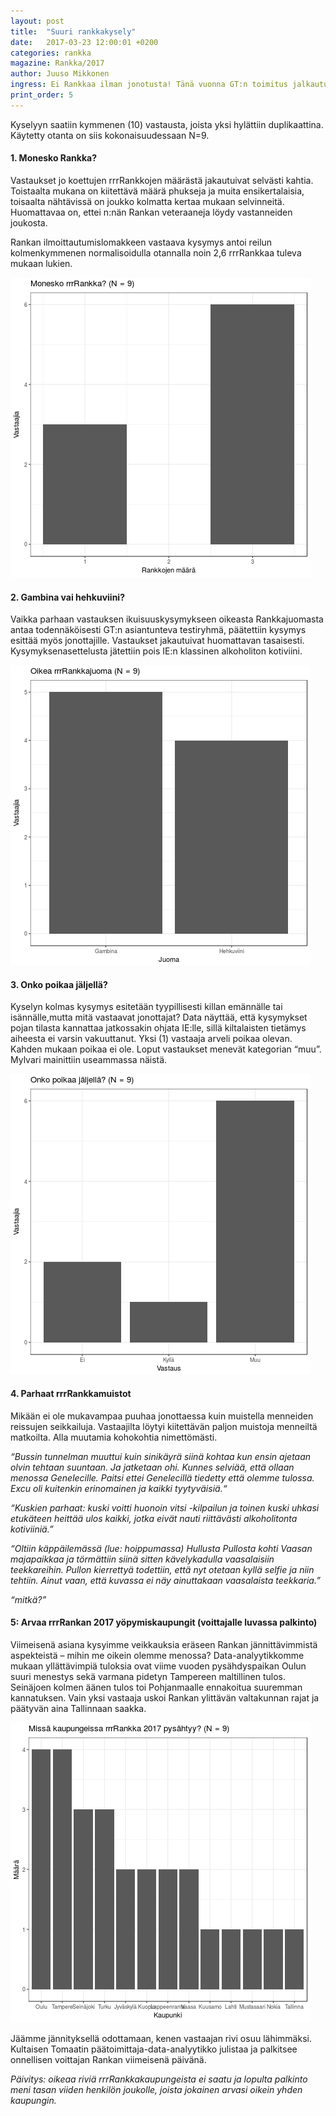 ```yaml
---
layout: post
title:  "Suuri rankkakysely"
date:   2017-03-23 12:00:01 +0200
categories: rankka
magazine: Rankka/2017
author: Juuso Mikkonen
ingress: Ei Rankkaa ilman jonotusta! Tänä vuonna GT:n toimitus jalkautui jonottavan aASikansan joukkoon ja suoritti suuren kyselyn vastatakseen moniin rrrRankan ikuisuuskysymyksiin.
print_order: 5
---
```


Kyselyyn saatiin kymmenen (10) vastausta, joista yksi hylättiin duplikaattina. Käytetty otanta on siis kokonaisuudessaan N=9.

#### 1. Monesko Rankka?

Vastaukset jo koettujen rrrRankkojen määrästä jakautuivat selvästi kahtia. Toistaalta mukana on kiitettävä määrä phukseja ja muita ensikertalaisia, toisaalta nähtävissä on joukko kolmatta kertaa mukaan selvinneitä. Huomattavaa on, ettei n:nän Rankan veteraaneja löydy vastanneiden joukosta.

Rankan ilmoittautumislomakkeen vastaava kysymys antoi reilun kolmenkymmenen normalisoidulla otannalla noin 2,6 rrrRankkaa tuleva mukaan lukien.

![](/static/2017-rankka/graafi1.png)

#### 2. Gambina vai hehkuviini?

Vaikka parhaan vastauksen ikuisuuskysymykseen oikeasta Rankkajuomasta antaa todennäköisesti GT:n asiantunteva testiryhmä, päätettiin kysymys esittää myös jonottajille. Vastaukset jakautuivat huomattavan tasaisesti. Kysymyksenasettelusta jätettiin pois IE:n klassinen alkoholiton kotiviini.

![](/static/2017-rankka/graafi2.png)

#### 3. Onko poikaa jäljellä?

Kyselyn kolmas kysymys esitetään tyypillisesti killan emännälle tai isännälle,mutta mitä vastaavat jonottajat? Data näyttää, että kysymykset pojan tilasta kannattaa jatkossakin ohjata IE:lle, sillä kiltalaisten tietämys aiheesta ei varsin vakuuttanut. Yksi (1) vastaaja arveli poikaa olevan. Kahden mukaan poikaa ei ole. Loput vastaukset menevät kategorian “muu”. Mylvari mainittiin useammassa näistä.

![](/static/2017-rankka/graafi3.png)

#### 4. Parhaat rrrRankkamuistot

Mikään ei ole mukavampaa puuhaa jonottaessa kuin muistella menneiden reissujen seikkailuja. Vastaajilta löytyi kiitettävän paljon muistoja menneiltä matkoilta. Alla muutamia kohokohtia nimettömästi.

*“Bussin tunnelman muuttui kuin sinikäyrä siinä kohtaa kun ensin ajetaan olvin tehtaan suuntaan. Ja jatketaan ohi. Kunnes selviää, että ollaan menossa Genelecille. Paitsi ettei Genelecillä tiedetty että olemme tulossa. Excu oli kuitenkin erinomainen ja kaikki tyytyväisiä.“*

*“Kuskien parhaat: kuski voitti huonoin vitsi -kilpailun ja toinen kuski uhkasi etukäteen heittää ulos kaikki, jotka eivät nauti riittävästi alkoholitonta kotiviiniä.”*

*“Oltiin käppäilemässä (lue: hoippumassa) Hullusta Pullosta kohti Vaasan majapaikkaa ja törmättiin siinä sitten kävelykadulla vaasalaisiin teekkareihin. Pullon kierrettyä todettiin, että nyt otetaan kyllä selfie ja niin tehtiin. Ainut vaan, että kuvassa ei näy ainuttakaan vaasalaista teekkaria.”*

*“mitkä?”*


#### 5: Arvaa rrrRankan 2017 yöpymiskaupungit (voittajalle luvassa palkinto)

Viimeisenä asiana kysyimme veikkauksia eräseen Rankan jännittävimmistä aspekteistä – mihin me oikein olemme menossa? Data-analyytikkomme mukaan yllättävimpiä tuloksia ovat viime vuoden pysähdyspaikan Oulun suuri menestys sekä varmana pidetyn Tampereen maltillinen tulos. Seinäjoen kolmen äänen tulos toi Pohjanmaalle ennakoitua suuremman kannatuksen. Vain yksi vastaaja uskoi Rankan ylittävän valtakunnan rajat ja päätyvän aina Tallinnaan saakka.

![](/static/2017-rankka/graafi4.png)

Jäämme jännityksellä odottamaan, kenen vastaajan rivi osuu lähimmäksi. Kultaisen Tomaatin päätoimittaja-data-analyytikko julistaa ja palkitsee onnellisen voittajan Rankan viimeisenä päivänä.

*Päivitys: oikeaa riviä rrrRankkakaupungeista ei saatu ja lopulta palkinto meni tasan viiden henkilön joukolle, joista jokainen arvasi oikein yhden kaupungin.*
